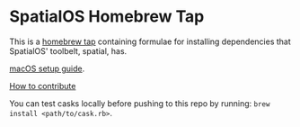 # SpatialOS Homebrew Tap

This is a [homebrew tap](https://github.com/Homebrew/brew/blob/master/docs/How-to-Create-and-Maintain-a-Tap.md)
containing formulae for installing dependencies that SpatialOS' toolbelt,
spatial, has.

[macOS setup guide](https://spatialos.improbable.io/docs/reference/latest/setup-spatialos/mac).

[How to contribute](./CONTRIBUTING.md)

You can test casks locally before pushing to this repo by running: `brew install <path/to/cask.rb>`.
